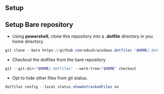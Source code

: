 ## Setup

## Setup Bare repository

- Using **powershell**, clone this repository into a **.dotfile** directory in you home directory.

```powershell
git clone --bare https://github.com/eduuh/windows.dotfiles "$HOME/.dotfiles"
```
- Checkout the dotfiles from the bare repository

```powershell
git --git-dir="$HOME/.dotfiles" --work-tree="$HOME" checkout
```

- Opt to hide other files from git status.

```powershell
dotfiles config --local status.showUntrackedFiles no
```
